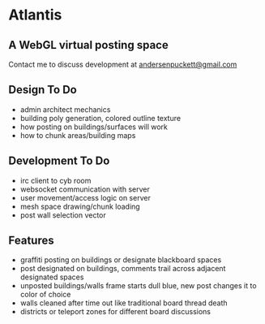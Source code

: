 # Atlantis
## A WebGL virtual posting space

Contact me to discuss development at
andersenpuckett@gmail.com

## Design To Do
* admin architect mechanics
* building poly generation, colored outline texture
* how posting on buildings/surfaces will work
* how to chunk areas/building maps

## Development To Do
* irc client to cyb room
* websocket communication with server
* user movement/access logic on server
* mesh space drawing/chunk loading
* post wall selection vector

## Features
- graffiti posting on buildings or designate blackboard spaces
- post designated on buildings, comments trail across adjacent designated spaces
- unposted buildings/walls frame starts dull blue, new post changes it to color of choice
- walls cleaned after time out like traditional board thread death
- districts or teleport zones for different board discussions
